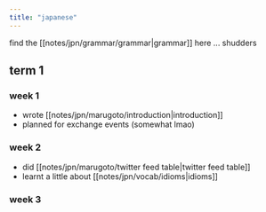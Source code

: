 ```yaml
---
title: "japanese"
---
```

find the [[notes/jpn/grammar/grammar|grammar]] here ... shudders

## term 1
### week 1
- wrote [[notes/jpn/marugoto/introduction|introduction]]
- planned for exchange events (somewhat lmao)
### week 2
- did [[notes/jpn/marugoto/twitter feed table|twitter feed table]]
- learnt a little about [[notes/jpn/vocab/idioms|idioms]]
### week 3